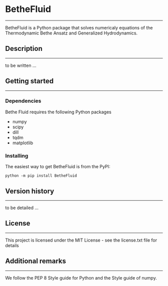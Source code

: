 # BetheFluid

---

BetheFluid is a Python package that solves numericaly equations of the Thermodynamic Bethe Ansatz and Generalized Hydrodynamics.


## Description

---

to be written ...

## Getting started

---

### Dependencies

Bethe Fluid requires the following Python packages

- numpy
- scipy
- dill
- tqdm
- matplotlib


### Installing

The easiest way to get BetheFluid is from the PyPI: 

`python -m pip install BetheFluid`


## Version history

---

to be detailed ...


## License

---

This project is licensed under the MIT License - see the license.txt file for details


## Additional remarks

---

We follow the PEP 8 Style guide for Python and the Style guide of numpy.
